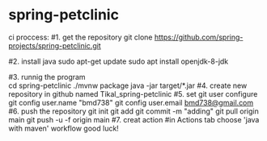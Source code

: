 # spring-petclinic
ci proccess:
#1. get the repository 
git clone https://github.com/spring-projects/spring-petclinic.git

#2. install java 
sudo apt-get update
sudo apt install openjdk-8-jdk

#3. runnig the program  
cd spring-petclinic
./mvnw package
java -jar target/*.jar
#4. create new repository in github named Tikal_spring-petclinic
#5. set git user configure
git config user.name "bmd738"
git config user.email bmd738@gmail.com
#6. push the repository
git init
git add
git commit -m "adding"
git pull origin main
git push -u -f origin main
#7. creat action 
#in Actions tab choose 'java with maven' workflow
good luck!
